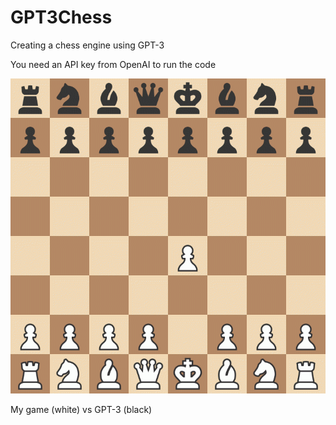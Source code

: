 # GPT3Chess
Creating a chess engine using GPT-3 

You need an API key from OpenAI to run the code

![game-vs-gpt3](https://github.com/ShamzGuy/GPT3Chess/blob/main/game_vs_gpt3.gif)

My game (white) vs GPT-3 (black)

